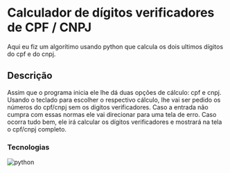 # Calculador de dígitos verificadores de CPF / CNPJ
Aqui eu fiz um algorítimo usando python que calcula os dois ultimos dígitos do cpf e do cnpj.
## Descrição
Assim que o programa inicia ele lhe dá duas opções de cálculo: cpf e cnpj. Usando o teclado para escolher o respectivo cálculo, lhe vai ser pedido os números do cpf/cnpj sem os digitos verificadores. Caso a entrada não cumpra com essas normas ele vai direcionar para uma tela de erro. Caso ocorra tudo bem, ele irá calcular os dígitos verificadores e mostrará na tela o cpf/cnpj completo.
### Tecnologias
![python](https://img.shields.io/badge/python-16141f?style=for-the-badge&logo=python)
